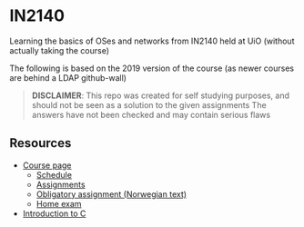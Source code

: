 # IN2140

Learning the basics of OSes and networks from IN2140 held at UiO (without
actually taking the course)

The following is based on the 2019 version of the course (as newer courses are
behind a LDAP github-wall)

> **DISCLAIMER**:
> This repo was created for self studying purposes, and should not be seen as a
> solution to the given assignments
> The answers have not been checked and may contain serious flaws

## Resources

- [Course page](https://www.uio.no/studier/emner/matnat/ifi/IN2140/v19/)
   - [Schedule](https://www.uio.no/studier/emner/matnat/ifi/IN2140/v19/timeplan/index.html#FOR)
   - [Assignments](https://web.archive.org/web/20190716060848/http://folk.uio.no/hpkragse/IN2140/)
   - [Obligatory assignment (Norwegian text)](https://www.uio.no/studier/emner/matnat/ifi/IN2140/v19/undervisningsmaterial/utlevering.tgz)
   - [Home exam](https://www.uio.no/studier/emner/matnat/ifi/IN2140/v19/undervisningsmaterial/homeexamv2.tar.gz)
- [Introduction to C](https://nus-cs1010.github.io/2223-s1/01-program.html)
